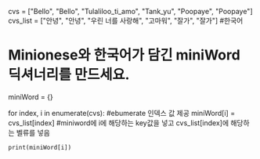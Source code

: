 cvs = ["Bello", "Bello", "Tulaliloo_ti_amo", "Tank_yu", "Poopaye", "Poopaye"]
cvs_list = ["안녕", "안녕", "우린 너를 사랑해", "고마워", "잘가", "잘가"]     #한국어

# Minionese와 한국어가 담긴 miniWord 딕셔너리를 만드세요.
miniWord = {}


for index, i in enumerate(cvs):                      #ebumerate 인덱스 값 제공
    miniWord[i] = cvs_list[index]                    #miniword에 i에 해당하는 key값을 넣고 cvs_list[index]에 해당하는 벨류를 넣음
    
    print(miniWord[i])

